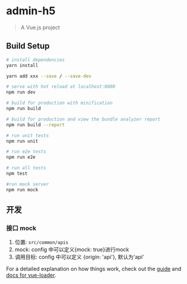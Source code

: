 # admin-h5

> A Vue.js project

## Build Setup

``` bash
# install dependencies
yarn install

yarn add xxx --save / --save-dev

# serve with hot reload at localhost:8080
npm run dev

# build for production with minification
npm run build

# build for production and view the bundle analyzer report
npm run build --report

# run unit tests
npm run unit

# run e2e tests
npm run e2e

# run all tests
npm test

#run mock server
npm run mock
```

## 开发

### 接口 mock

1. 位置: `src/common/apis`  
2. mock: config 中可以定义{mock: true}进行mock
3. 调用目标: config 中可以定义 {origin: 'api'}, 默认为'api' 



For a detailed explanation on how things work, check out the [guide](http://vuejs-templates.github.io/webpack/) and [docs for vue-loader](http://vuejs.github.io/vue-loader).
